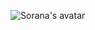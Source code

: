 ![Sorana's avatar](https://static.wixstatic.com/media/887b3a_3b6876ade85e435689b748c0e5f5d631~mv2.jpg/v1/fill/w_598,h_604,al_c,q_85,usm_0.66_1.00_0.01/33137410_979673868864065_769745026631598.webp)
